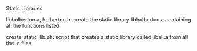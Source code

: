 Static Libraries

libholberton.a, holberton.h: create the static library libholberton.a containing all the functions listed

create_static_lib.sh: script that creates a static library called liball.a from all the .c files
